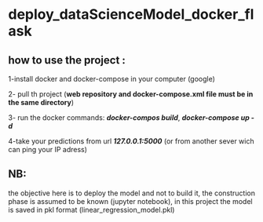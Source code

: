 # deploy_dataScienceModel_docker_flask
## how to use the project :

1-install docker and docker-compose in your computer (google)

2- pull th project (**web repository and docker-compose.xml file  must be in the same directory**)

3- run the docker commands: ***docker-compos build***, ***docker-compose up -d***

4-take your predictions from url ***127.0.0.1:5000*** (or from another sever wich can ping your IP adress) 
## NB:
the objective here is to deploy the model and not to build it, the construction phase is assumed to be known (jupyter notebook), in this project the model is saved in pkl format (linear_regression_model.pkl)